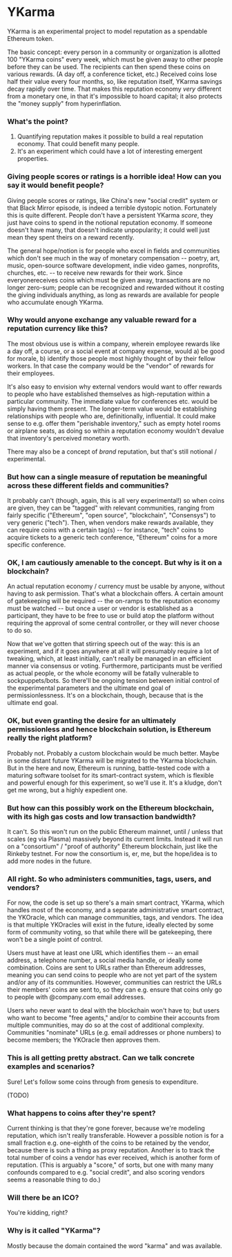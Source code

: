 YKarma
======

YKarma is an experimental project to model reputation as a spendable Ethereum token.

The basic concept: every person in a community or organization is allotted 100 "YKarma coins"
every week, which must be given away to other people before they can be used. The recipients
can then spend these coins on various rewards. (A day off, a conference ticket, etc.) Received
coins lose half their value every four months, so, like reputation itself, YKarma savings decay
rapidly over time. That makes this reputation economy *very* different from a monetary one, in
that it's impossible to hoard capital; it also protects the "money supply" from hyperinflation.

### What's the point?

1. Quantifying reputation makes it possible to build a real reputation economy. That could benefit many people.
2. It's an experiment which could have a lot of interesting emergent properties.

### Giving people scores or ratings is a horrible idea! How can you say it would benefit people?

Giving people scores or ratings, like China's new "social credit" system or that Black Mirror
episode, is indeed a terrible dystopic notion. Fortunately this is quite different. People
don't have a persistent YKarma *score*, they just have coins to spend in the notional reputation
economy. If someone doesn't have many, that doesn't indicate unpopularity; it could well just
mean they spent theirs on a reward recently.

The general hope/notion is for people who excel in fields and communities which don't see much
in the way of monetary compensation -- poetry, art, music, open-source software development,
indie video games, nonprofits, churches, etc. -- to receive new rewards for their work. Since
everyonereceives coins which must be given away, transactions are no longer zero-sum; people can
be recognized and rewarded without it costing the giving individuals anything, as long as rewards
are available for people who accumulate enough YKarma.

### Why would anyone exchange any valuable reward for a reputation currency like this?

The most obvious use is within a company, wherein employee rewards like a day off, a course,
or a social event at company expense, would a) be good for morale, b) identify those people
most highly thought of by their fellow workers. In that case the company would be the
"vendor" of rewards for their employees.

It's also easy to envision why external vendors would want to offer rewards to people
who have established themselves as high-reputation within a particular community. The
immediate value for conferences etc. would be simply having them present. The longer-term
value would be establishing relationships with people who are, definitionally, influential.
It could make sense to e.g. offer them "perishable inventory," such as empty hotel rooms or
airplane seats, as doing so within a reputation economy wouldn't devalue that inventory's
perceived monetary worth.

There may also be a concept of *brand* reputation, but that's still notional / experimental.

### But how can a single measure of reputation be meaningful across these different fields and communities?

It probably can't (though, again, this is all very experimental!) so when coins are given,
they can be "tagged" with relevant communities, ranging from fairly specific ("Ethereum",
"open source", "blockchain", "Consensys") to very generic ("tech"). Then, when vendors make
rewards available, they can require coins with a certain tag(s) -- for instance, "tech" coins
to acquire tickets to a generic tech conference, "Ethereum" coins for a more specific conference.

### OK, I am cautiously amenable to the concept. But why is it on a blockchain?

An actual reputation economy / currency must be usable by anyone, without having to ask
permission. That's what a blockchain offers. A certain amount of gatekeeping will be
required -- the on-ramps to the reputation economy must be watched -- but once a user
or vendor is established as a participant, they have to be free to use or build atop
the platform without requiring the approval of some central controller, or they will
never choose to do so.

Now that we've gotten that stirring speech out of the way: this is an experiment,
and if it goes anywhere at all it will presumably require a lot of tweaking, which, at
least initially, can't really be managed in an efficient manner via consensus or voting.
Furthermore, participants must be verified as actual people, or the whole economy will
be fatally vulnerable to sockpuppets/bots. So there'll be ongoing tension between
initial control of the experimental parameters and the ultimate end goal of
permissionlessness. It's on a blockchain, though, because that is the ultimate end goal.

### OK, but even granting the desire for an ultimately permissionless and hence blockchain solution, is Ethereum really the right platform?

Probably not. Probably a custom blockchain would be much better. Maybe in some distant
future YKarma will be migrated to the YKarma blockchain. But in the here and now,
Ethereum is running, battle-tested code with a maturing software toolset for its
smart-contract system, which is flexible and powerful enough for this experiment, so
we'll use it. It's a kludge, don't get me wrong, but a highly expedient one.

### But how can this possibly work on the Ethereum blockchain, with its high gas costs and low transaction bandwidth?

It can't. So this won't run on the public Ethereum mainnet, until / unless that scales
(eg via Plasma) massively beyond its current limits. Instead it will run on a "consortium"
/ "proof of authority" Ethereum blockchain, just like the Rinkeby testnet. For now the
consortium is, er, me, but the hope/idea is to add more nodes in the future.

### All right. So who administers communities, tags, users, and vendors?

For now, the code is set up so there's a main smart contract, YKarma, which handles most
of the economy, and a separate administrative smart contract, the YKOracle, which can manage
communities, tags, and vendors. The idea is that multiple YKOracles will exist in the future,
ideally elected by some form of community voting, so that while there will be gatekeeping,
there won't be a single point of control.

Users must have at least one URL which identifies them -- an email address, a telephone number,
a social media handle, or ideally some combination. Coins are sent to URLs rather than Ethereum
addresses, meaning you can send coins to people who are not yet part of the system and/or any
of its communities. However, communities can restrict the URLs their members' coins are sent to,
so they can e.g. ensure that coins only go to people with @company.com email addresses.

Users who never want to deal with the blockchain won't have to; but users who want to become
"free agents," and/or to combine their accounts from multiple communities, may do so at the
cost of additional complexity. Communities "nominate" URLs (e.g. email addresses or phone
numbers) to become members; the YKOracle then approves them.

### This is all getting pretty abstract. Can we talk concrete examples and scenarios?

Sure! Let's follow some coins through from genesis to expenditure.

(TODO)

### What happens to coins after they're spent?

Current thinking is that they're gone forever, because we're modeling reputation, which
isn't really transferable. However a possible notion is for a small fraction e.g. one-eighth
of the coins to be retained by the vendor, because there is such a thing as proxy reputation.
Another is to track the total number of coins a vendor has ever received, which is another
form of reputation. (This is arguably a "score," of sorts, but one with many many confounds
compared to e.g. "social credit", and also scoring vendors seems a reasonable thing to do.)

### Will there be an ICO?

You're kidding, right?

### Why is it called "YKarma"?

Mostly because the domain contained the word "karma" and was available.
